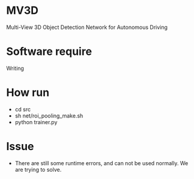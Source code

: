 # MV3D

Multi-View 3D Object Detection Network for Autonomous Driving

# Software require

Writing

# How run

- cd src
- sh net/roi_pooling_make.sh
- python trainer.py

# Issue

- There are still some runtime errors, and can not be used normally. We are trying to solve.
